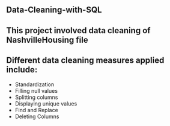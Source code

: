 ## Data-Cleaning-with-SQL
## This project involved data cleaning of NashvilleHousing file
## Different data cleaning measures applied include:
- Standardization
- Filling null values
- Splitting columns
- Displaying unique values
- Find and Replace
- Deleting Columns
